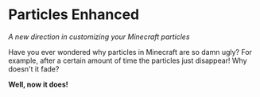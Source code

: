 # Particles Enhanced
*A new direction in customizing your Minecraft particles* 

Have you ever wondered why particles in Minecraft are so damn ugly?
For example, after a certain amount of time the particles just disappear! Why doesn't it fade?

**Well, now it does!**
